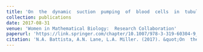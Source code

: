 ```yaml
---
title: 'On  the  dynamic  suction  pumping  of  blood  cells  in  tubularhearts'
collection: publications
date: 2017-08-31
venue: 'Women in Mathematical Biology:  Research Collaboration'
paperurl: 'https://link.springer.com/chapter/10.1007/978-3-319-60304-9_11'
citation: 'N.A. Battista, A.N. Lane, L.A. Miller. (2017). &quot;On  the  dynamic  suction  pumping  of  blood  cells  in  tubularhearts.&quot; <i>Women in Mathematical Biology:  Research Collaboration.</i>. 211-231.'
---
```



